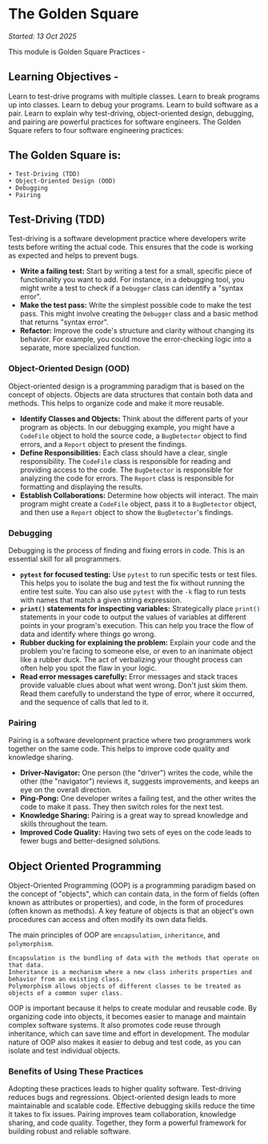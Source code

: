 # The Golden Square

*Started: 13 Oct 2025*


This module is Golden Square Practices - 

## Learning Objectives - 

Learn to test-drive programs with multiple classes.
Learn to break programs up into classes.
Learn to debug your programs.
Learn to build software as a pair.
Learn to explain why test-driving, object-oriented design, debugging, and pairing are powerful practices for software engineers. The Golden Square refers to four software engineering practices:

## The Golden Square is: 

    • Test-Driving (TDD)
    • Object-Oriented Design (OOD)
    • Debugging
    • Pairing

## Test-Driving (TDD)
Test-driving is a software development practice where developers write tests before writing the actual code. This ensures that the code is working as expected and helps to prevent bugs.

*   **Write a failing test:** Start by writing a test for a small, specific piece of functionality you want to add. For instance, in a debugging tool, you might write a test to check if a `Debugger` class can identify a "syntax error".
*   **Make the test pass:** Write the simplest possible code to make the test pass. This might involve creating the `Debugger` class and a basic method that returns "syntax error".
*   **Refactor:** Improve the code's structure and clarity without changing its behavior. For example, you could move the error-checking logic into a separate, more specialized function.

### Object-Oriented Design (OOD)
Object-oriented design is a programming paradigm that is based on the concept of objects. Objects are data structures that contain both data and methods. This helps to organize code and make it more reusable.

*   **Identify Classes and Objects:** Think about the different parts of your program as objects. In our debugging example, you might have a `CodeFile` object to hold the source code, a `BugDetector` object to find errors, and a `Report` object to present the findings.
*   **Define Responsibilities:** Each class should have a clear, single responsibility. The `CodeFile` class is responsible for reading and providing access to the code. The `BugDetector` is responsible for analyzing the code for errors. The `Report` class is responsible for formatting and displaying the results.
*   **Establish Collaborations:** Determine how objects will interact. The main program might create a `CodeFile` object, pass it to a `BugDetector` object, and then use a `Report` object to show the `BugDetector`'s findings.

### Debugging
Debugging is the process of finding and fixing errors in code. This is an essential skill for all programmers.

*   **`pytest` for focused testing:** Use `pytest` to run specific tests or test files. This helps you to isolate the bug and test the fix without running the entire test suite. You can also use `pytest` with the `-k` flag to run tests with names that match a given string expression.
*   **`print()` statements for inspecting variables:**  Strategically place `print()` statements in your code to output the values of variables at different points in your program's execution. This can help you trace the flow of data and identify where things go wrong.
*   **Rubber ducking for explaining the problem:**  Explain your code and the problem you're facing to someone else, or even to an inanimate object like a rubber duck. The act of verbalizing your thought process can often help you spot the flaw in your logic.
*   **Read error messages carefully:** Error messages and stack traces provide valuable clues about what went wrong. Don't just skim them. Read them carefully to understand the type of error, where it occurred, and the sequence of calls that led to it.

### Pairing
Pairing is a software development practice where two programmers work together on the same code. This helps to improve code quality and knowledge sharing.

*   **Driver-Navigator:** One person (the "driver") writes the code, while the other (the "navigator") reviews it, suggests improvements, and keeps an eye on the overall direction.
*   **Ping-Pong:** One developer writes a failing test, and the other writes the code to make it pass. They then switch roles for the next test.
*   **Knowledge Sharing:** Pairing is a great way to spread knowledge and skills throughout the team.
*   **Improved Code Quality:** Having two sets of eyes on the code leads to fewer bugs and better-designed solutions.

## Object Oriented Programming

Object-Oriented Programming (OOP) is a programming paradigm based on the concept of "objects", which can contain data, in the form of fields (often known as attributes or properties), and code, in the form of procedures (often known as methods). A key feature of objects is that an object's own procedures can access and often modify its own data fields.

The main principles of OOP are `encapsulation`, `inheritance`, and `polymorphism`. 

    Encapsulation is the bundling of data with the methods that operate on that data. 
    Inheritance is a mechanism where a new class inherits properties and behavior from an existing class. 
    Polymorphism allows objects of different classes to be treated as objects of a common super class.

OOP is important because it helps to create modular and reusable code. By organizing code into objects, it becomes easier to manage and maintain complex software systems. It also promotes code reuse through inheritance, which can save time and effort in development. The modular nature of OOP also makes it easier to debug and test code, as you can isolate and test individual objects.

### Benefits of Using These Practices
Adopting these practices leads to higher quality software. Test-driving reduces bugs and regressions. Object-oriented design leads to more maintainable and scalable code. Effective debugging skills reduce the time it takes to fix issues. Pairing improves team collaboration, knowledge sharing, and code quality. Together, they form a powerful framework for building robust and reliable software.
